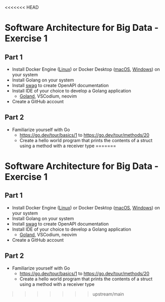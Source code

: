 <<<<<<< HEAD
# Software Architecture for Big Data - Exercise 1

## Part 1

- Install Docker Engine ([Linux](https://docs.docker.com/engine/install)) or Docker Desktop ([macOS](https://docs.docker.com/desktop/setup/install/mac-install/), [Windows](https://docs.docker.com/desktop/setup/install/windows-install/)) on your system
- Install Golang on your system
- Install [swag](https://github.com/swaggo/swag) to create OpenAPI documentation
- Install IDE of your choice to develop a Golang application
    - [Goland](https://www.jetbrains.com/academy/student-pack/), VSCodium, neovim
- Create a GitHub account

## Part 2

- Familiarize yourself with Go
  -  https://go.dev/tour/basics/1 to https://go.dev/tour/methods/20
  - Create a hello world program that prints the contents of a struct using a method with a
    receiver type
=======
# Software Architecture for Big Data - Exercise 1

## Part 1

- Install Docker Engine ([Linux](https://docs.docker.com/engine/install)) or Docker Desktop ([macOS](https://docs.docker.com/desktop/setup/install/mac-install/), [Windows](https://docs.docker.com/desktop/setup/install/windows-install/)) on your system
- Install Golang on your system
- Install [swag](https://github.com/swaggo/swag) to create OpenAPI documentation
- Install IDE of your choice to develop a Golang application
    - [Goland](https://www.jetbrains.com/academy/student-pack/), VSCodium, neovim
- Create a GitHub account

## Part 2

- Familiarize yourself with Go
  -  https://go.dev/tour/basics/1 to https://go.dev/tour/methods/20
  - Create a hello world program that prints the contents of a struct using a method with a
    receiver type
>>>>>>> upstream/main
